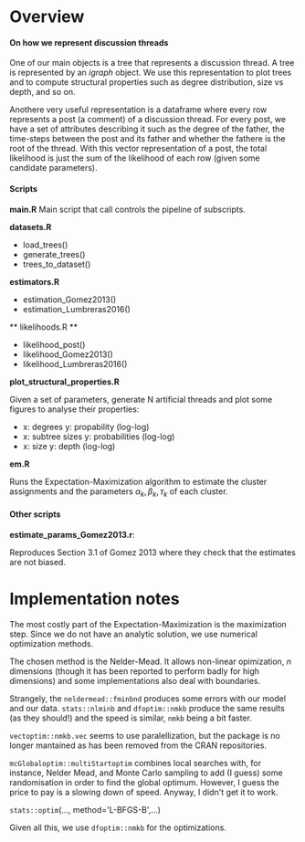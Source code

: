 # Overview

#### On how we represent discussion threads
One of our main objects is a tree that represents a discussion thread. A tree is represented by an *igraph* object. We use this representation to plot trees and to compute structural properties such as degree distribution, size vs depth, and so on.

Anothere very useful representation is a dataframe where every row represents a post (a comment) of a discussion thread. For every post, we have a set of attributes describing it such as the degree of the father, the time-steps between the post and its father and whether the fathere is the root of the thread. With this vector representation of a post, the total likelihood is just the sum of the likelihood of each row (given some candidate parameters).

#### Scripts

**main.R**
Main script that call controls the pipeline of subscripts.

**datasets.R**

* load_trees()
* generate_trees()
* trees_to_dataset()

**estimators.R**

* estimation_Gomez2013()
* estimation_Lumbreras2016()

** likelihoods.R **

* likelihood_post()
* likelihood_Gomez2013()
* likelihood_Lumbreras2016()


**plot_structural_properties.R**

Given a set of parameters, generate N artificial threads and plot some 
figures to analyse their properties:
  
  * x: degrees y: propability (log-log)
  * x: subtree sizes y: probabilities (log-log)
  * x: size y: depth (log-log)


**em.R**

Runs the Expectation-Maximization algorithm to estimate the cluster assignments and the parameters $\alpha_k, \beta_k, \tau_k$ of each cluster.


#### Other scripts

**estimate_params_Gomez2013.r**:

Reproduces Section 3.1 of Gomez 2013 where they check that the estimates are not biased.

# Implementation notes

The most costly part of the Expectation-Maximization is the maximization step. Since we do not have an analytic solution, we use numerical optimization methods.

The chosen method is the Nelder-Mead. It allows non-linear opimization, $n$ dimensions (though it has been reported to perform badly for high dimensions) and some implementations also deal with boundaries.

Strangely, the `neldermead::fminbnd` produces some errors with our model and our data. `stats::nlminb` and `dfoptim::nmkb` produce the same results (as they should!) and the speed is similar, `nmkb` being a bit faster.

`vectoptim::nmkb.vec` seems to use paralellization, but the package is no longer mantained as has been removed from the CRAN repositories.

`mcGlobaloptim::multiStartoptim` combines local searches with, for instance, Nelder Mead, and Monte Carlo sampling to add (I guess) some randomisation in order to find the global optimum. However, I guess the price to pay is a slowing down of speed. Anyway, I didn't get it to work.


`stats::optim`(..., method='L-BFGS-B',...)
 
Given all this, we use `dfoptim::nmkb` for the optimizations.